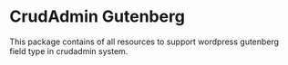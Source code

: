 # CrudAdmin Gutenberg
This package contains of all resources to support wordpress gutenberg field type in crudadmin system.
